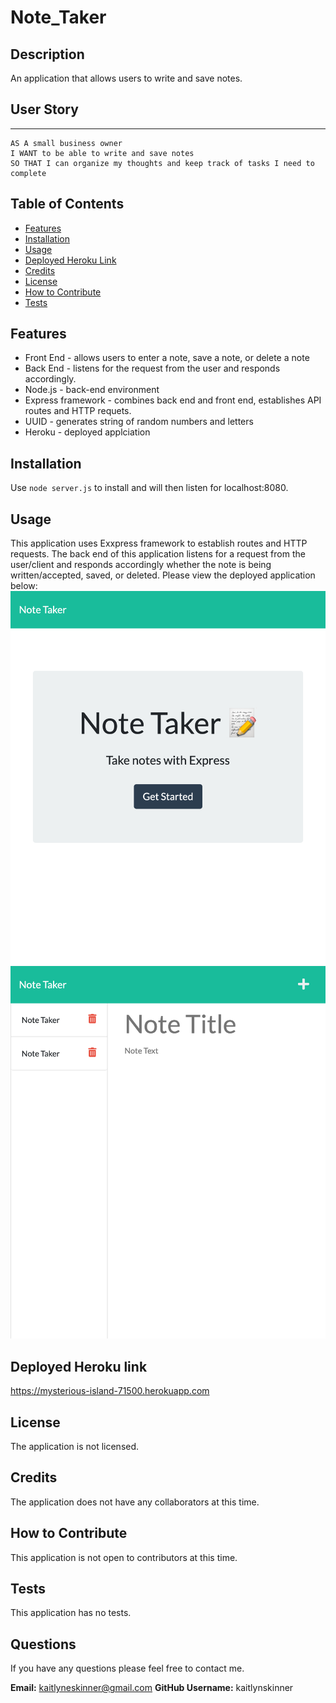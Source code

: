 # Note_Taker

## Description
An application that allows users to write and save notes.

## User Story
***
```
AS A small business owner
I WANT to be able to write and save notes
SO THAT I can organize my thoughts and keep track of tasks I need to complete
```

 ## Table of Contents
  * [Features](#features)
  * [Installation](#installation)
  * [Usage](#usage)
  * [Deployed Heroku Link](#deployedherokulink)
  * [Credits](#credits)
  * [License](#license)
  * [How to Contribute](#howtocontribute)
  * [Tests](#tests)
  
  ## Features
  * Front End - allows users to enter a note, save a note, or delete a note
  * Back End - listens for the request from the user and responds accordingly.
  * Node.js - back-end environment
  * Express framework - combines back end and front end, establishes API routes and HTTP requets.
  * UUID - generates string of random numbers and letters
  * Heroku - deployed applciation


  ## Installation
  Use ```node server.js``` to install and will then listen for localhost:8080.

  ## Usage 
  This application uses Exxpress framework to establish routes and HTTP requests. The back end of this application listens for a request from the user/client and responds accordingly whether the note is being written/accepted, saved, or deleted. Please view the deployed application below:
  ![Deployed Application](https://github.com/KaitlynSkinner/Note_Taker/blob/708bdeba5c5d73c03f55c8152e83fc59b11e340a/public/assets/images/_Users_kaitlynskinner_Desktop_School_Challenges_Note_Taker_public_index.html.png?raw=true)
  ![Deployed Application](https://github.com/KaitlynSkinner/Note_Taker/blob/708bdeba5c5d73c03f55c8152e83fc59b11e340a/public/assets/images/localhost_3000_notes.png?raw=true)

  ## Deployed Heroku link
  https://mysterious-island-71500.herokuapp.com 

  ## License
  The application is not licensed.

  ## Credits
  The application does not have any collaborators at this time.
     
  ## How to Contribute
  This application is not open to contributors at this time.

  ## Tests
  This application has no tests.

  ## Questions
  If you have any questions please feel free to contact me.

  **Email:** kaitlyneskinner@gmail.com
  **GitHub Username:**  kaitlynskinner

